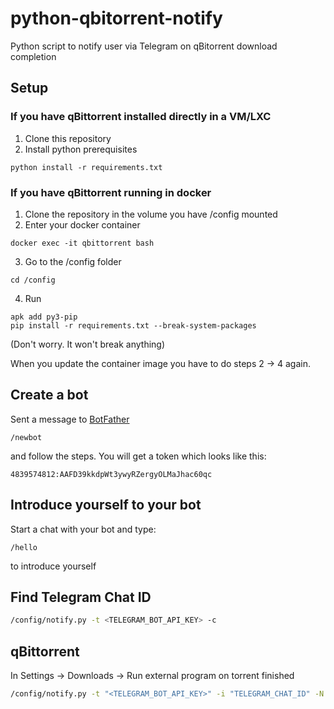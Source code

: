 # python-qbitorrent-notify

Python script to notify user via Telegram on qBitorrent download completion

## Setup

### If you have qBittorrent installed directly in a VM/LXC

1. Clone this repository
2. Install python prerequisites

```
python install -r requirements.txt
```

### If you have qBittorrent running in docker

1. Clone the repository in the volume you have /config mounted
2. Enter your docker container

```
docker exec -it qbittorrent bash
```

3. Go to the /config folder

```
cd /config
```

4. Run

```
apk add py3-pip
pip install -r requirements.txt --break-system-packages
```

(Don't worry. It won't break anything)

When you update the container image you have to do steps 2 -> 4 again.

## Create a bot

Sent a message to [BotFather](https://t.me/botfather)

```
/newbot
```

and follow the steps. You will get a token which looks like this:

```
4839574812:AAFD39kkdpWt3ywyRZergyOLMaJhac60qc
```

## Introduce yourself to your bot

Start a chat with your bot and type:

```
/hello
```

to introduce yourself

## Find Telegram Chat ID

```bash
/config/notify.py -t <TELEGRAM_BOT_API_KEY> -c
```

## qBittorrent

In Settings -> Downloads -> Run external program on torrent finished

```bash
/config/notify.py -t "<TELEGRAM_BOT_API_KEY>" -i "TELEGRAM_CHAT_ID" -N "%N" -L "%L" -F "%F" -G "%G" -R "%R" -D "%D" -C "%C" -Z "%Z" -T "%T" -J "%J" -K "%K"
```
